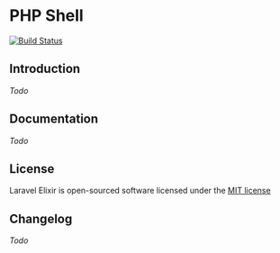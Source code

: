 # PHP Shell

[![Build Status](https://travis-ci.org/Synapse791/php-shell.svg?branch=master)](https://travis-ci.org/Synapse791/php-shell)

## Introduction

*Todo*

## Documentation

*Todo*

## License

Laravel Elixir is open-sourced software licensed under the [MIT license](http://opensource.org/licenses/MIT)

## Changelog

*Todo*